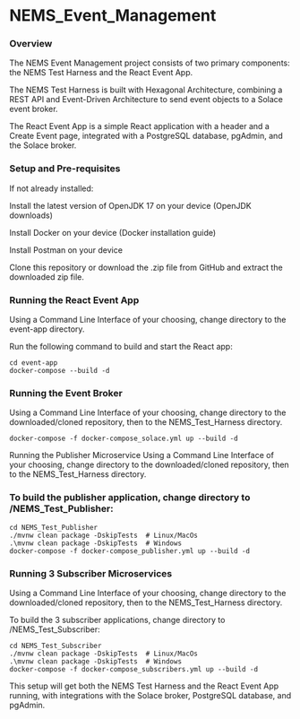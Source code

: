 # NEMS_Event_Management

### Overview
The NEMS Event Management project consists of two primary components:
the NEMS Test Harness and the React Event App. 

The NEMS Test Harness is built with Hexagonal Architecture, combining a REST API and Event-Driven Architecture to send event objects to a Solace event broker. 

The React Event App is a simple React application with a header and a Create Event page, integrated with a PostgreSQL database, pgAdmin, and the Solace broker.

### Setup and Pre-requisites
If not already installed:

Install the latest version of OpenJDK 17 on your device (OpenJDK downloads)

Install Docker on your device (Docker installation guide)

Install Postman on your device

Clone this repository or download the .zip file from GitHub and extract the downloaded zip file.


### Running the React Event App
Using a Command Line Interface of your choosing, change directory to the event-app directory.

Run the following command to build and start the React app:
```
cd event-app
docker-compose --build -d
```

### Running the Event Broker
Using a Command Line Interface of your choosing, change directory to the downloaded/cloned repository, then to the NEMS_Test_Harness directory.

 ```
docker-compose -f docker-compose_solace.yml up --build -d
 ```

 Running the Publisher Microservice
Using a Command Line Interface of your choosing, change directory to the downloaded/cloned repository, then to the NEMS_Test_Harness directory.

### To build the publisher application, change directory to /NEMS_Test_Publisher:
```
cd NEMS_Test_Publisher
./mvnw clean package -DskipTests  # Linux/MacOs
.\mvnw clean package -DskipTests  # Windows
docker-compose -f docker-compose_publisher.yml up --build -d
 ```
 
### Running 3 Subscriber Microservices
Using a Command Line Interface of your choosing, change directory to the downloaded/cloned repository, then to the NEMS_Test_Harness directory.

To build the 3 subscriber applications, change directory to /NEMS_Test_Subscriber:

```
cd NEMS_Test_Subscriber
./mvnw clean package -DskipTests  # Linux/MacOs
.\mvnw clean package -DskipTests  # Windows
docker-compose -f docker-compose_subscribers.yml up --build -d
```


This setup will get both the NEMS Test Harness and the React Event App running, with integrations with the Solace broker, PostgreSQL database, and pgAdmin.

